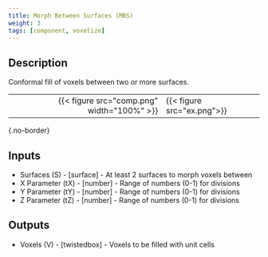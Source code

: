 ```yaml
---
title: Morph Between Surfaces (MBS)
weight: 3
tags: [component, voxelize]
---
```


## Description

Conformal fill of voxels between two or more surfaces.

| | |
| ---: | :--- |
|{{< figure src="comp.png" width="100%" >}} |{{< figure src="ex.png">}} |
{.no-border}

## Inputs

- Surfaces (S) - [surface] - At least 2 surfaces to morph voxels between
- X Parameter (tX) - [number] - Range of numbers (0-1) for divisions
- Y Parameter (tY) - [number] - Range of numbers (0-1) for divisions
- Z Parameter (tZ) - [number] - Range of numbers (0-1) for divisions

## Outputs

- Voxels (V) - [twistedbox] - Voxels to be filled with unit cells